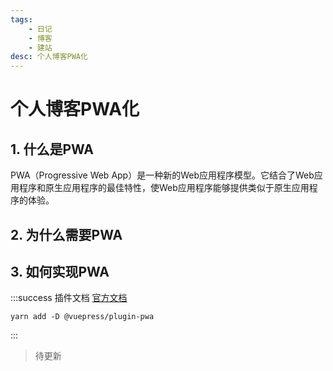 ```yaml
---
tags: 
    - 日记
    - 博客
    - 建站
desc: 个人博客PWA化
---
```

# 个人博客PWA化

## 1. 什么是PWA

PWA（Progressive Web App）是一种新的Web应用程序模型。它结合了Web应用程序和原生应用程序的最佳特性，使Web应用程序能够提供类似于原生应用程序的体验。

## 2. 为什么需要PWA


## 3. 如何实现PWA
:::success 插件文档
[官方文档](https://vuepress.vuejs.org/zh/plugin/official/plugin-pwa.html)
```shell
yarn add -D @vuepress/plugin-pwa
```
:::

> 待更新